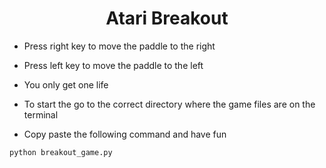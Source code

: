 # <center>Atari Breakout</center>
* Press right key to move the paddle to the right
* Press left key to  move the paddle to the left
* You only get one life

* To start the go to the correct directory where the game files are on the terminal
* Copy paste the following command and have fun

<pre><code>python breakout_game.py
</code></pre>
